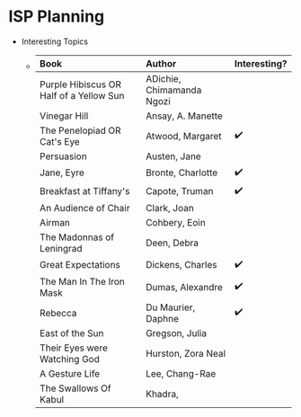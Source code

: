 # ISP Planning

- Interesting Topics
  - |Book|Author|Interesting?|
    |:---|:-----|:-----------|
    |Purple Hibiscus OR Half of a Yellow Sun|ADichie, Chimamanda Ngozi|
    |Vinegar Hill|Ansay, A. Manette|
    |The Penelopiad  OR Cat's Eye|Atwood, Margaret|✔️|
    |Persuasion|Austen, Jane|
    |Jane, Eyre|Bronte, Charlotte|✔️|
    |Breakfast at Tiffany's|Capote, Truman|✔️|
    |An Audience of Chair|Clark, Joan|
    |Airman|Cohbery, Eoin|
    |The Madonnas of Leningrad|Deen, Debra|
    |Great Expectations|Dickens, Charles|✔️|
    |The Man In The Iron Mask|Dumas, Alexandre|✔️|
    |Rebecca|Du Maurier, Daphne|✔️|
    |East of the Sun|Gregson, Julia|
    |Their Eyes were Watching God|Hurston, Zora Neal|
    |A Gesture Life|Lee, Chang-Rae|
    |The Swallows Of Kabul|Khadra,
